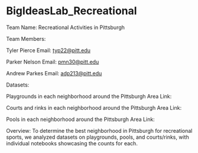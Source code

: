# BigIdeasLab_Recreational
Team Name: Recreational Activities in Pittsburgh

Team Members:

Tyler Pierce Email: typ22@pitt.edu 

Parker Nelson Email: pmn30@pitt.edu

Andrew Parkes Email: adp213@pitt.edu

Datasets:

Playgrounds in each neighborhood around the Pittsburgh Area
Link: 

Courts and rinks in each neighborhood around the Pittsburgh Area
Link: 

Pools in each neighborhood around the Pittsburgh Area
Link: 

Overview:
To determine the best neighborhood in Pittsburgh for recreational sports, we analyzed datasets on playgrounds, pools, and courts/rinks, with individual notebooks showcasing the counts for each.
